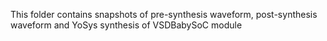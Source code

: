 This folder contains snapshots of pre-synthesis waveform, post-synthesis waveform and YoSys synthesis of VSDBabySoC module
